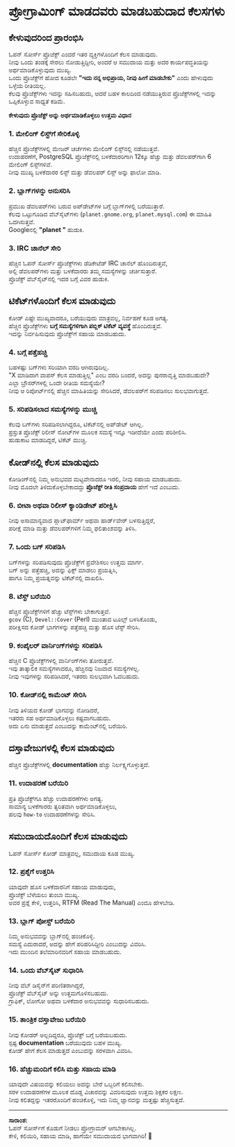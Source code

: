 # ಪ್ರೋಗ್ರಾಮಿಂಗ್ ಮಾಡದವರು ಮಾಡಬಹುದಾದ ಕೆಲಸಗಳು  

## ಕೇಳುವುದರಿಂದ ಪ್ರಾರಂಭಿಸಿ  

ಓಪನ್ ಸೋರ್ಸ್ ಪ್ರೊಜೆಕ್ಟ್ ಎಂದರೆ ಇತರ ವ್ಯಕ್ತಿಗಳೊಂದಿಗೆ ಕೆಲಸ ಮಾಡುವುದು.  
ನೀವು ಒಂದು ತಂಡಕ್ಕೆ ಸೇರಲು ನೋಡುತ್ತಿದ್ದೀರಿ, ಅಂದರೆ ಆ ಸಮುದಾಯ ಮತ್ತು ಅದರ ಕಾರ್ಯಪದ್ಧತಿಯನ್ನು ಅರ್ಥಮಾಡಿಕೊಳ್ಳುವುದು ಮುಖ್ಯ.  
ಒಂದು ಪ್ರೊಜೆಕ್ಟ್‌ಗೆ ಹೋದ ಕೂಡಲೇ **"ಇದು ನನ್ನ ಅಭಿಪ್ರಾಯ, ನೀವು ಹೀಗೆ ಮಾಡಬೇಕು"** ಎಂದು ಹೇಳುವುದು ಒಳ್ಳೆಯ ರೀತಿಯಲ್ಲ.  
ಕೆಲವು ಪ್ರೊಜೆಕ್ಟ್‌ಗಳು ಇದನ್ನು ಸಹಿಸಬಹುದು, ಆದರೆ ಬಹಳ ಕಾಲದಿಂದ ನಡೆಯುತ್ತಿರುವ ಪ್ರೊಜೆಕ್ಟ್‌ಗಳಲ್ಲಿ ಇದನ್ನು ಒಪ್ಪಿಕೊಳ್ಳುವ ಸಾಧ್ಯತೆ ಕಡಿಮೆ.  

**ಕೇಳುವುದು ಪ್ರೊಜೆಕ್ಟ್‌ ಅನ್ನು ಅರ್ಥಮಾಡಿಕೊಳ್ಳಲು ಉತ್ತಮ ವಿಧಾನ**  

### 1. **ಮೇಲಿಂಗ್ ಲಿಸ್ಟ್‌ಗೆ ಸೇರಿಕೊಳ್ಳಿ**  
ಹೆಚ್ಚಿನ ಪ್ರೊಜೆಕ್ಟ್‌ಗಳಲ್ಲಿ ಮೇಜರ್ ಚರ್ಚೆಗಳು ಮೇಲಿಂಗ್ ಲಿಸ್ಟ್‌ನಲ್ಲಿ ನಡೆಯುತ್ತವೆ.  
ಉದಾಹರಣೆಗೆ, PostgreSQL ಪ್ರೊಜೆಕ್ಟ್‌ನಲ್ಲಿ ಬಳಕೆದಾರರಿಗಾಗಿ 12ಕ್ಕೂ ಹೆಚ್ಚು ಮತ್ತು ಡೆವಲಪರ್‌ಗಾಗಿ 6 ಮೇಲಿಂಗ್ ಲಿಸ್ಟ್‌ಗಳಿವೆ.  
ನೀವು ಮುಖ್ಯ ಬಳಕೆದಾರರ ಲಿಸ್ಟ್ ಮತ್ತು ಡೆವಲಪರ್ ಲಿಸ್ಟ್‌ ಅನ್ನು ಫಾಲೋ ಮಾಡಿ.  

### 2. **ಬ್ಲಾಗ್‌ಗಳನ್ನು ಅನುಸರಿಸಿ**  
ಪ್ರಮುಖ ಡೆವಲಪರ್‌ಗಳು ಬರುವ ಅಪ್‌ಡೇಟ್‌ಗಳ ಬಗ್ಗೆ ಬ್ಲಾಗ್‌ಗಳಲ್ಲಿ ಬರೆಯುತ್ತಾರೆ.  
ಕೆಲವು ಒಟ್ಟುಗೂಡಿದ ವೆಬ್‌ಸೈಟ್‌ಗಳು (`planet.gnome.org`, `planet.mysql.com`) ಈ ಮಾಹಿತಿ ಒದಗಿಸುತ್ತವೆ.  
Googleನಲ್ಲಿ **"planet <projectname>"** ಹುಡುಕಿ.  

### 3. **IRC ಚಾನೆಲ್‌ ಸೇರಿ**  
ಹೆಚ್ಚಿನ ಓಪನ್ ಸೋರ್ಸ್ ಪ್ರೊಜೆಕ್ಟ್‌ಗಳು ಡೆಡಿಕೇಟೆಡ್ IRC ಚಾನೆಲ್ ಹೊಂದಿರುತ್ತವೆ,  
ಅಲ್ಲಿ ಡೆವಲಪರ್‌ಗಳು ಮತ್ತು ಬಳಕೆದಾರರು ತಮ್ಮ ಸಮಸ್ಯೆಗಳನ್ನು ಚರ್ಚಿಸುತ್ತಾರೆ.  
ಪ್ರೊಜೆಕ್ಟ್ ವೆಬ್‌ಸೈಟ್‌ನಲ್ಲಿ ಇದರ ಬಗ್ಗೆ ವಿವರ ಹುಡುಕಿ.  

## **ಟಿಕೆಟ್‌ಗಳೊಂದಿಗೆ ಕೆಲಸ ಮಾಡುವುದು**  
ಕೋಡ್ ಎಷ್ಟೇ ಮುಖ್ಯವಾದರೂ, ಬರೆಯುವುದು ಮಾತ್ರವಲ್ಲ, ನಿರ್ವಹಣೆ ಕೂಡ ಅಗತ್ಯ.  
ಹೆಚ್ಚಿನ ಪ್ರೊಜೆಕ್ಟ್‌ಗಳು **ಬಗ್ಗೆ ಸಮಸ್ಯೆಗಳಿಗಾಗಿ ಪಬ್ಲಿಕ್ ಟಿಕೆಟ್ ವ್ಯವಸ್ಥೆ** ಹೊಂದಿರುತ್ತವೆ.  
ಇದನ್ನು ನಿರ್ವಹಿಸುವುದು ಪ್ರೊಜೆಕ್ಟ್‌ಗೆ ಸಹಾಯ ಮಾಡಬಹುದು.  

### 4. **ಬಗ್ಗೆ ಪತ್ತೆಹಚ್ಚಿ**  
ಬಹಳಷ್ಟು ಬಗ್‌ಗಳು ಸರಿಯಾಗಿ ವರದಿ ಆಗಿರುವುದಿಲ್ಲ.  
"X ಮಾಡಿದಾಗ ವಾಪಸ್ ಕೆಲಸ ಮಾಡುತ್ತಿಲ್ಲ" ಎಂಬ ವರದಿ ಬಂದರೆ, ಅದನ್ನು ಪುನರಾವೃತ್ತಿ ಮಾಡಬಹುದೇ?  
ಎಲ್ಲಾ ಬ್ರೌಸರ್‌ಗಳಲ್ಲಿ ಒಂದೇ ರೀತಿಯ ಸಮಸ್ಯೆಯೇ?  
ನೀವು ಆ ರಿಪೋರ್ಟ್‌ನಲ್ಲಿ ಹೆಚ್ಚಿನ ಮಾಹಿತಿಯನ್ನು ಸೇರಿಸಿದರೆ, ಡೆವಲಪರ್‌ಗೆ ಸರಿಪಡಿಸಲು ಸುಲಭವಾಗುತ್ತದೆ.  

### 5. **ಸರಿಪಡಿಸಲಾದ ಸಮಸ್ಯೆಗಳನ್ನು ಮುಚ್ಚಿ**  
ಕೆಲವು ಬಗ್‌ಗಳು ಸರಿಪಡಿಸಲಾಗಿದ್ದರೂ, ಟಿಕೆಟ್‌ನಲ್ಲಿ ಅಪ್‌ಡೇಟ್ ಆಗಿಲ್ಲ.  
ಪ್ರಸ್ತುತ ಪ್ರೊಜೆಕ್ಟ್‌ ರಿಲೀಸ್ ನೋಟ್‌ಗಳ ಮೂಲಕ ಸಮಸ್ಯೆ ಇನ್ನೂ ಇಡೀದೆಯೇ ಎಂದು ಪರಿಶೀಲಿಸಿ.  
ಹುಡುಕಾಟ ಮಾಡದಿದ್ದರೆ, ಟಿಕೆಟ್ ಮುಚ್ಚಿ.  

## **ಕೋಡ್‌ನಲ್ಲಿ ಕೆಲಸ ಮಾಡುವುದು**  
ಕೋಡಿಂಗ್‌ನಲ್ಲಿ ನಿಮ್ಮ ಅನುಭವದ ಮಟ್ಟವೇನಾದರೂ ಇರಲಿ, ನೀವು ಸಹಾಯ ಮಾಡಬಹುದು.  
ನೀವು ಮೊದಲೇ ತಿಳಿದುಕೊಳ್ಳಬೇಕಾದದ್ದು **ಪ್ರೊಜೆಕ್ಟ್‌ ರೀತಿ ಸಂಪ್ರದಾಯ** ಹೇಗೆ ಇದೆ ಎಂಬುದು.  

### 6. **ಬೀಟಾ ಅಥವಾ ರಿಲೀಸ್ ಕ್ಯಾಂಡಿಡೇಟ್‌ ಪರೀಕ್ಷಿಸಿ**  
ನೀವು ಅಸಾಮಾನ್ಯವಾದ ಪ್ಲಾಟ್‌ಫಾರ್ಮ್ ಅಥವಾ ಹಾರ್ಡ್‌ವೇರ್ ಬಳಸುತ್ತಿದ್ದರೆ,  
ಪರೀಕ್ಷೆ ಮಾಡಿ ಮತ್ತು ಡೆವಲಪರ್‌ಗಳಿಗೆ ನಿಮ್ಮ ಫಲಿತಾಂಶವನ್ನು ತಿಳಿಸಿ.  

### 7. **ಒಂದು ಬಗ್ ಸರಿಪಡಿಸಿ**  
ಬಗ್‌ಗಳನ್ನು ಸರಿಪಡಿಸುವುದು ಪ್ರೊಜೆಕ್ಟ್‌ಗೆ ಪ್ರವೇಶಿಸಲು ಉತ್ತಮ ಮಾರ್ಗ.  
ಬಗ್ ಅನ್ನು ಪತ್ತೆಹಚ್ಚಿ, ಅದನ್ನು ಫಿಕ್ಸ್ ಮಾಡಲು ಪ್ರಯತ್ನಿಸಿ,  
ಹಾಗೂ ನಿಮ್ಮ ಪ್ರಯತ್ನವನ್ನು ಟಿಕೆಟ್‌ನಲ್ಲಿ ದಾಖಲಿಸಿ.  

### 8. **ಟೆಸ್ಟ್‌ ಬರೆಯಿರಿ**  
ಹೆಚ್ಚಿನ ಪ್ರೊಜೆಕ್ಟ್‌ಗಳಿಗೆ ಹೆಚ್ಚು ಟೆಸ್ಟ್‌ಗಳು ಬೇಕಾಗುತ್ತವೆ.  
`gcov` (C), `Devel::Cover` (Perl) ಮುಂತಾದ ಟೂಲ್ಸ್ ಬಳಸಿಕೊಂಡು,  
ಪರೀಕ್ಷಿಸದ ಕೋಡ್ ಭಾಗಗಳನ್ನು ಪತ್ತೆಹಚ್ಚಿ ಮತ್ತು ಹೊಸ ಟೆಸ್ಟ್ ಸೇರಿಸಿ.  

### 9. **ಕಂಪೈಲರ್ ವಾರ್ನಿಂಗ್‌ಗಳನ್ನು ಸರಿಪಡಿಸಿ**  
ಹೆಚ್ಚಿನ C ಪ್ರೊಜೆಕ್ಟ್‌ಗಳಲ್ಲಿ ವಾರ್ನಿಂಗ್‌ಗಳು ತೋರುತ್ತವೆ.  
ಇವು ತಾತ್ಕಾಲಿಕ ಸಮಸ್ಯೆಗಳಾದರೂ, ಹೆಚ್ಚಿನವು ನಿಜವಾದ ಸಮಸ್ಯೆಗಳಲ್ಲ.  
ನೀವು ಇವುಗಳನ್ನು ಸರಿಪಡಿಸಿದರೆ, ಇತರರು ಸುಲಭವಾಗಿ ಓದಬಹುದು.  

### 10. **ಕೋಡ್‌ನಲ್ಲಿ ಕಾಮೆಂಟ್ ಸೇರಿಸಿ**  
ನೀವು ತಿಳಿಯದ ಕೋಡ್ ಭಾಗವನ್ನು ನೋಡಿದರೆ,  
ಇತರರು ಸಹ ಅರ್ಥಮಾಡಿಕೊಳ್ಳಲು ಕಷ್ಟವಾಗಬಹುದು.  
ಅದು ಏನು ಮಾಡುತ್ತದೆ ಎಂಬುದನ್ನು ಕಾಮೆಂಟ್‌ನಲ್ಲಿ ಬರೆಯಿರಿ.  

## **ದಸ್ತಾವೇಜುಗಳಲ್ಲಿ ಕೆಲಸ ಮಾಡುವುದು**  
ಹೆಚ್ಚಿನ ಪ್ರೊಜೆಕ್ಟ್‌ಗಳಲ್ಲಿ **documentation** ಹೆಚ್ಚು ನಿರ್ಲಕ್ಷ್ಯಗೊಳ್ಳುತ್ತದೆ.  

### 11. **ಉದಾಹರಣೆ ಬರೆಯಿರಿ**  
ಪ್ರತಿ ಪ್ರೊಜೆಕ್ಟ್‌ಗೂ ಹೆಚ್ಚು ಉದಾಹರಣೆಗಳು ಅಗತ್ಯ.  
ಸಾಮಾನ್ಯ ಬಳಕೆಗಾರರು ತ್ವರಿತವಾಗಿ ಅರ್ಥಮಾಡಿಕೊಳ್ಳಲು,  
ಹಲವು `how-to` ಉದಾಹರಣೆಗಳನ್ನು ಸೇರಿಸಿ.  

## **ಸಮುದಾಯದೊಂದಿಗೆ ಕೆಲಸ ಮಾಡುವುದು**  
ಓಪನ್ ಸೋರ್ಸ್ ಕೋಡ್‌ ಮಾತ್ರವಲ್ಲ, ಸಮುದಾಯ ಕೂಡ ಮುಖ್ಯ.  

### 12. **ಪ್ರಶ್ನೆಗೆ ಉತ್ತರಿಸಿ**  
ಯಾವುದೇ ಹೊಸ ಬಳಕೆದಾರನಿಗೆ ಸಹಾಯ ಮಾಡುವುದು,  
ಪ್ರೊಜೆಕ್ಟ್ ಬೆಳೆಯಲು ತುಂಬಾ ಮುಖ್ಯ.  
ಅವರ ಪ್ರಶ್ನೆ ಕೇಳಿ, ಉತ್ತರಿಸಿ, RTFM (Read The Manual) ಎಂದೂ ಹೇಳಬೇಡಿ.  

### 13. **ಬ್ಲಾಗ್ ಪೋಸ್ಟ್ ಬರೆಯಿರಿ**  
ನಿಮ್ಮ ಅನುಭವವನ್ನು ಬ್ಲಾಗ್‌ನಲ್ಲಿ ಹಂಚಿಕೊಳ್ಳಿ.  
ಸಮಸ್ಯೆ ಎದುರಾದರೆ, ಅದನ್ನು ಹೇಗೆ ಪರಿಹರಿಸಿದ್ದೀರಿ ಎಂಬುದನ್ನು ವಿವರಿಸಿ.  
ಇದು ಮುಂದಿನ ತಲೆಮಾರಿನವರಿಗೆ ಸಹಾಯ ಮಾಡಬಹುದು.  

### 14. **ಒಂದು ವೆಬ್‌ಸೈಟ್ ಸುಧಾರಿಸಿ**  
ನೀವು ವೆಬ್ ಡಿಸೈನ್‌ಗೆ ಪರಿಣಿತರಾಗಿದ್ದರೆ,  
ಪ್ರೊಜೆಕ್ಟ್ ವೆಬ್‌ಸೈಟ್‌ ಅನ್ನು ಉತ್ತಮಗೊಳಿಸಬಹುದು.  
ಗ್ರಾಫಿಕ್, ಲೋಗೋ ಅಥವಾ ಬಳಕೆದಾರ ಅನುಭವವನ್ನು ಸುಧಾರಿಸಬಹುದು.  

### 15. **ತಾಂತ್ರಿಕ ದಸ್ತಾವೇಜು ಬರೆಯಿರಿ**  
ನೀವು ಕೋಡರ್‌ ಅಲ್ಲದಿದ್ದರೂ, ಪ್ರೊಜೆಕ್ಟ್ ಬಗ್ಗೆ ಬರೆಯಬಹುದು.  
ಸ್ಪಷ್ಟ **documentation** ಬರೆಯುವುದು ಬಹಳ ಮುಖ್ಯ.  
ಕೋಡ್ ಹೇಗೆ ಕೆಲಸ ಮಾಡುತ್ತದೆ ಎಂಬುದನ್ನು ಸರಳವಾಗಿ ವಿವರಿಸಿ.  

### 16. **ಹೆಚ್ಚುಮಂದಿಗೆ ಕಲಿಸಿ ಮತ್ತು ಸಹಾಯ ಮಾಡಿ**  
ಯಾವುದೇ ವಿಷಯವನ್ನು ಕಲಿಯಲು ಅದನ್ನು ಬೇರೆ ಒಬ್ಬರಿಗೆ ಕಲಿಸಬೇಕು.  
ಸರಳ ಉದಾಹರಣೆಗಳ ಮೂಲಕ ದೊಡ್ಡ ವಿಚಾರವನ್ನು ವಿವರಿಸುವುದು ಉತ್ತಮ ಶಿಕ್ಷಕರ ಲಕ್ಷಣ.  
ನೀವು ಕಲಿತದ್ದನ್ನು ಇತರರೊಂದಿಗೆ ಹಂಚಿಕೊಳ್ಳಿ, ಇದು ನಿಮ್ಮ ಜ್ಞಾನವನ್ನು ಮತ್ತಷ್ಟು ಹೆಚ್ಚಿಸುತ್ತದೆ.  

---

**ಸಾರಾಂಶ:**  
ಓಪನ್ ಸೋರ್ಸ್‌ಗೆ ಕೊಡುಗೆ ನೀಡಲು ಪ್ರೋಗ್ರಾಮರ್ ಆಗಬೇಕಾಗಿಲ್ಲ.  
ಕೇಳಿ, ಕಲಿಯಿರಿ, ಸಹಾಯ ಮಾಡಿ, ಹಾಗೆಯೇ ಸಮುದಾಯದ ಭಾಗವಾಗಿರಿ! 🚀
